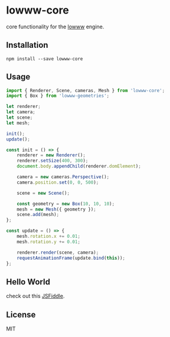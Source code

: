 # lowww-core
core functionality for the [lowww](https://github.com/andrevenancio/lowww) engine.

## Installation
`npm install --save lowww-core`


## Usage
```javascript
import { Renderer, Scene, cameras, Mesh } from 'lowww-core';
import { Box } from 'lowww-geometries';

let renderer;
let camera;
let scene;
let mesh;

init();
update();

const init = () => {
    renderer = new Renderer();
    renderer.setSize(400, 300);
    document.body.appendChild(renderer.domElement);

    camera = new cameras.Perspective();
    camera.position.set(0, 0, 500);

    scene = new Scene();

    const geometry = new Box(10, 10, 10);
    mesh = new Mesh({ geometry });
    scene.add(mesh);
};

const update = () => {
    mesh.rotation.x += 0.01;
    mesh.rotation.y += 0.01;

    renderer.render(scene, camera);
    requestAnimationFrame(update.bind(this));
};
```

## Hello World
check out this [JSFiddle](https://jsfiddle.net/andrevenancio/Lq1wgvjp/).

## License
MIT

